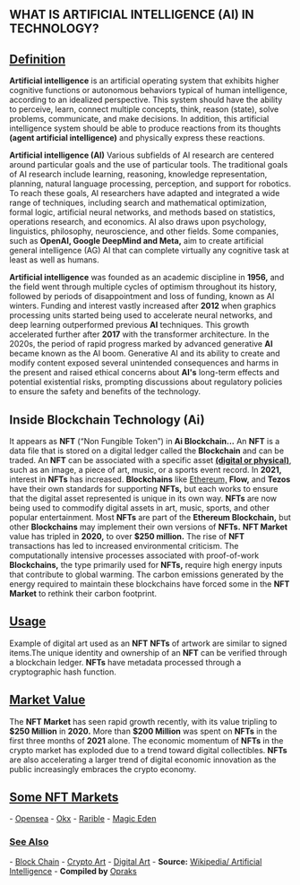 <H2>WHAT IS ARTIFICIAL INTELLIGENCE (AI) IN TECHNOLOGY?</H2>

<h2><u>Definition</u></h2>
<b>Artificial intelligence</b> is an artificial operating system that exhibits higher cognitive functions or autonomous behaviors typical of human intelligence, according to an idealized perspective. This system should have the ability to perceive, learn, connect multiple concepts, think, reason (state), solve problems, communicate, and make decisions. In addition, this artificial intelligence system should be able to produce reactions from its thoughts <b>(agent artificial intelligence)</b> and physically express these reactions.

<b>Artificial intelligence (AI)</b> Various subfields of AI research are centered around particular goals and the use of particular tools. The traditional goals of AI research include learning, reasoning, knowledge representation, planning, natural language processing, perception, and support for robotics. To reach these goals, AI researchers have adapted and integrated a wide range of techniques, including search and mathematical optimization, formal logic, artificial neural networks, and methods based on statistics, operations research, and economics. AI also draws upon psychology, linguistics, philosophy, neuroscience, and other fields. Some companies, such as <b>OpenAI, Google DeepMind and Meta,</b> aim to create artificial general intelligence (AG) AI that can complete virtually any cognitive task at least as well as humans.

<b>Artificial intelligence</b> was founded as an academic discipline in <b>1956,</b> and the field went through multiple cycles of optimism throughout its history, followed by periods of disappointment and loss of funding, known as AI winters.  Funding and interest vastly increased after <b>2012</b> when graphics processing units started being used to accelerate neural networks, and deep learning outperformed previous <b>AI</b> techniques. This growth accelerated further after <b>2017</b> with the transformer architecture. In the 2020s, the period of rapid progress marked by advanced generative <b>AI</b> became known as the AI boom. Generative AI and its ability to create and modify content exposed several unintended consequences and harms in the present and raised ethical concerns about <b>AI's</b> long-term effects and potential existential risks, prompting discussions about regulatory policies to ensure the safety and benefits of the technology.

<H2>Inside Blockchain Technology (Ai)</H2>
It appears as <b>NFT</b> (“Non Fungible Token”) in <b>Ai Blockchain...</b> An <b>NFT</b> is a data file that is stored on a digital ledger called the <b>Blockchain</b> and can be traded. An <b>NFT</b> can be associated with a specific asset <b><u>(digital or physical)</u></b>, such as an image, a piece of art, music, or a sports event record. In <b>2021,</b> interest in <b>NFTs</b> has increased. <b>Blockchains</b> like <u>Ethereum,</u> <b>Flow,</b> and <b>Tezos</b> have their own standards for supporting <b>NFTs,</b> but each works to ensure that the digital asset represented is unique in its own way. <b>NFTs</b> are now being used to commodify digital assets in art, music, sports, and other popular entertainment. Most <b>NFTs</b> are part of the <b>Ethereum Blockchain,</b> but other <b>Blockchains</b> may implement their own versions of <b>NFTs.</b> <b>NFT Market</b> value has tripled in <b>2020,</b> to over <b>$250 million.</b> The rise of <b>NFT</b> transactions has led to increased environmental criticism. The computationally intensive processes associated with proof-of-work <b>Blockchains,</b> the type primarily used for <b>NFTs,</b> require high energy inputs that contribute to global warming. The carbon emissions generated by the energy required to maintain these blockchains have forced some in the <b>NFT Market</b> to rethink their carbon footprint.

<h2><u>Usage</u></h2>
Example of digital art used as an <b>NFT</b>
<b>NFTs</b> of artwork are similar to signed items.The unique identity and ownership of an <b>NFT</b> can be verified through a blockchain ledger. <b>NFTs</b> have metadata processed through a cryptographic hash function.

<h2><u>Market Value</u></h2>
The <b>NFT Market</b> has seen rapid growth recently, with its value tripling to <b>$250 Million</b> in <b>2020.</b> More than <b>$200 Million</b> was spent on <b>NFTs</b> in the first three months of <b>2021</b> alone. The economic momentum of <b>NFTs</b> in the crypto market has exploded due to a trend toward digital collectibles. <b>NFTs</b> are also accelerating a larger trend of digital economic innovation as the public increasingly embraces the crypto economy.

<h2><u>Some NFT Markets</u></h2>
- <u><a href="https://opensea.io/" target="_blank">Opensea</a></u>
- <u><a href="https://web3.okx.com/" target="_blank">Okx</a></u>
- <u><a href="https://rarible.com/" target="_blank">Rarible</a></u>
- <u><a href="https://magiceden.io/" target="_blank">Magic Eden</a></u>

<h3><u>See Also</u></h3>
- <u><a href="https://tr.wikipedia.org/wiki/Blok_zinciri" target="_blank">Block Chain</a></u>
- <u><a href="https://tr.wikipedia.org/wiki/Kripto_sanat" target="_blank">Crypto Art</a></u>
- <u><a href="https://tr.wikipedia.org/wiki/Dijital_Sanat" target="_blank">Digital Art</a></u>
- <b>Source:</b> <u><a href="https://en.wikipedia.org/wiki/Artificial_intelligence" target="_blank">Wikipedia/ Artificial Intelligence</a></u>
- <b>Compiled by</b> <u><a href="https://opensea.io/collection/nft-ai-opraks" target="_blank">Opraks</a></u>

<script type="text/javascript" src="https://platform-api.sharethis.com/js/sharethis.js#property=67540d39231a330012e9230e&product=sticky-share-buttons&source=platform" async="async"></script>
